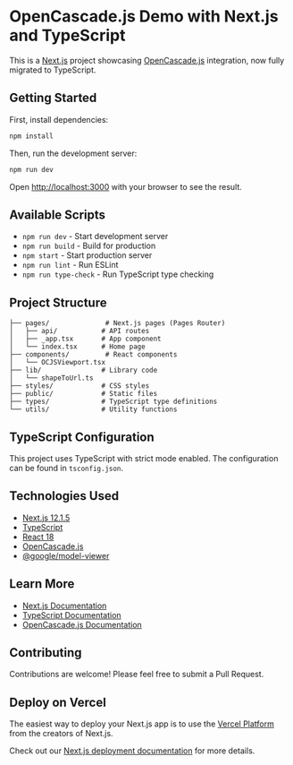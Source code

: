 # OpenCascade.js Demo with Next.js and TypeScript

This is a [Next.js](https://nextjs.org/) project showcasing [OpenCascade.js](https://ocjs.org/) integration, now fully migrated to TypeScript.

## Getting Started

First, install dependencies:

```bash
npm install
```

Then, run the development server:

```bash
npm run dev
```

Open [http://localhost:3000](http://localhost:3000) with your browser to see the result.

## Available Scripts

- `npm run dev` - Start development server
- `npm run build` - Build for production
- `npm start` - Start production server
- `npm run lint` - Run ESLint
- `npm run type-check` - Run TypeScript type checking

## Project Structure

```
├── pages/              # Next.js pages (Pages Router)
│   ├── api/           # API routes
│   ├── _app.tsx       # App component
│   └── index.tsx      # Home page
├── components/         # React components
│   └── OCJSViewport.tsx
├── lib/               # Library code
│   └── shapeToUrl.ts
├── styles/            # CSS styles
├── public/            # Static files
├── types/             # TypeScript type definitions
└── utils/             # Utility functions
```

## TypeScript Configuration

This project uses TypeScript with strict mode enabled. The configuration can be found in `tsconfig.json`.

## Technologies Used

- [Next.js 12.1.5](https://nextjs.org/)
- [TypeScript](https://www.typescriptlang.org/)
- [React 18](https://reactjs.org/)
- [OpenCascade.js](https://ocjs.org/)
- [@google/model-viewer](https://modelviewer.dev/)

## Learn More

- [Next.js Documentation](https://nextjs.org/docs)
- [TypeScript Documentation](https://www.typescriptlang.org/docs/)
- [OpenCascade.js Documentation](https://ocjs.org/docs)

## Contributing

Contributions are welcome! Please feel free to submit a Pull Request.

## Deploy on Vercel

The easiest way to deploy your Next.js app is to use the [Vercel Platform](https://vercel.com/new?utm_medium=default-template&filter=next.js&utm_source=create-next-app&utm_campaign=create-next-app-readme) from the creators of Next.js.

Check out our [Next.js deployment documentation](https://nextjs.org/docs/deployment) for more details.
